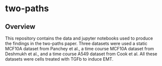 # two-paths

## Overview
This repository contains the data and jupyter notebooks used to produce the findings in the two-paths paper. Three datasets were used a static MCF10A dataset from Panchey et al., a time course MCF10A dataset from Deshmukh et al., and a time course A549 dataset from Cook et al. All these datasets were cells treated with TGFb to induce EMT.
